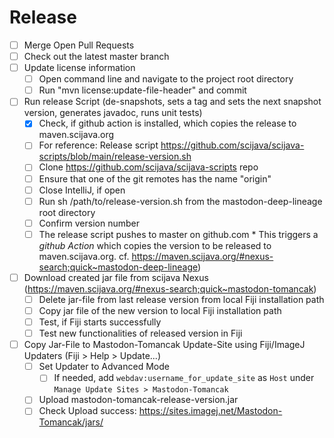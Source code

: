 # Release

* [ ] Merge Open Pull Requests
* [ ] Check out the latest master branch
* [ ] Update license information
    * [ ] Open command line and navigate to the project root directory
    * [ ] Run "mvn license:update-file-header" and commit
* [ ] Run release Script (de-snapshots, sets a tag and sets the next snapshot version, generates javadoc, runs unit
  tests)
    * [x] Check, if github action is installed, which copies the release to maven.scijava.org
  * [ ] For reference: Release script https://github.com/scijava/scijava-scripts/blob/main/release-version.sh
  * [ ] Clone https://github.com/scijava/scijava-scripts repo
  * [ ] Ensure that one of the git remotes has the name "origin"
  * [ ] Close IntelliJ, if open
  * [ ] Run sh /path/to/release-version.sh from the mastodon-deep-lineage root directory
  * [ ] Confirm version number
  * [ ] The release script pushes to master on github.com
        * This triggers a *github Action* which copies the version to be released to maven.scijava.org.
          cf. https://maven.scijava.org/#nexus-search;quick~mastodon-deep-lineage)
* [ ] Download created jar file from scijava Nexus (https://maven.scijava.org/#nexus-search;quick~mastodon-tomancak)
    * [ ] Delete jar-file from last release version from local Fiji installation path
    * [ ] Copy jar file of the new version to local Fiji installation path
    * [ ] Test, if Fiji starts successfully
    * [ ] Test new functionalities of released version in Fiji
* [ ] Copy Jar-File to Mastodon-Tomancak Update-Site using Fiji/ImageJ Updaters (Fiji > Help > Update...)
    * [ ] Set Updater to Advanced Mode
        * [ ] If needed, add `webdav:username_for_update_site` as `Host` under `Manage Update Sites > Mastodon-Tomancak`
    * [ ] Upload mastodon-tomancak-release-version.jar
    * [ ] Check Upload success: https://sites.imagej.net/Mastodon-Tomancak/jars/
